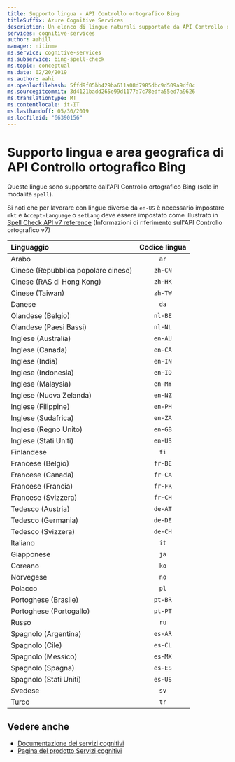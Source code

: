 ```yaml
---
title: Supporto lingua - API Controllo ortografico Bing
titleSuffix: Azure Cognitive Services
description: Un elenco di lingue naturali supportate da API Controllo ortografico Bing.
services: cognitive-services
author: aahill
manager: nitinme
ms.service: cognitive-services
ms.subservice: bing-spell-check
ms.topic: conceptual
ms.date: 02/20/2019
ms.author: aahi
ms.openlocfilehash: 5ffd9f05bb429ba611a08d7985dbc9d509a9df0c
ms.sourcegitcommit: 3d4121badd265e99d1177a7c78edfa55ed7a9626
ms.translationtype: MT
ms.contentlocale: it-IT
ms.lasthandoff: 05/30/2019
ms.locfileid: "66390156"
---
```

# <a name="language-and-region-support-for-bing-spell-check-api"></a>Supporto lingua e area geografica di API Controllo ortografico Bing

Queste lingue sono supportate dall'API Controllo ortografico Bing (solo in modalità `spell`).

Si noti che per lavorare con lingue diverse da `en-US` è necessario impostare `mkt` e `Accept-Language` o `setLang` deve essere impostato come illustrato in [Spell Check API v7 reference](https://docs.microsoft.com/rest/api/cognitiveservices-bingsearch/bing-spell-check-api-v7-reference) (Informazioni di riferimento sull'API Controllo ortografico v7)

| Linguaggio    | Codice lingua |
|:----------- |:-------------:|
| Arabo      | `ar`          |
| Cinese (Repubblica popolare cinese)     | `zh-CN`          |
| Cinese (RAS di Hong Kong)    | `zh-HK`          |
| Cinese (Taiwan)     | `zh-TW`          |
| Danese      | `da`          |
| Olandese (Belgio)       | `nl-BE`          |
| Olandese (Paesi Bassi)      | `nl-NL`          |
| Inglese (Australia)    | `en-AU`          |
| Inglese (Canada)     | `en-CA`          |
| Inglese (India)    | `en-IN`          |
| Inglese (Indonesia)     | `en-ID`          |
| Inglese (Malaysia)     | `en-MY`          |
| Inglese (Nuova Zelanda)    | `en-NZ`          |
| Inglese (Filippine)     | `en-PH`          |
| Inglese (Sudafrica)    | `en-ZA`          |
| Inglese (Regno Unito)    | `en-GB`          |
| Inglese (Stati Uniti)    | `en-US`          |
| Finlandese     | `fi`          |
| Francese (Belgio)     | `fr-BE`          |
| Francese (Canada)     | `fr-CA`          |
| Francese (Francia)     | `fr-FR`          |
| Francese (Svizzera)      | `fr-CH`          |
| Tedesco (Austria)      | `de-AT`          |
| Tedesco (Germania)      | `de-DE`          |
| Tedesco (Svizzera)      | `de-CH`          |
| Italiano     | `it`          |
| Giapponese    | `ja`          |
| Coreano      | `ko`          |
| Norvegese   | `no`          |
| Polacco      | `pl`          |
| Portoghese (Brasile)   | `pt-BR`|
| Portoghese (Portogallo) | `pt-PT`|
| Russo     | `ru`          |
| Spagnolo (Argentina)    | `es-AR`          |
| Spagnolo (Cile)     | `es-CL`          |
| Spagnolo (Messico)    | `es-MX`          |
| Spagnolo (Spagna)    | `es-ES`          |
| Spagnolo (Stati Uniti)    | `es-US`          |
| Svedese     | `sv`          |
| Turco     | `tr`          |

## <a name="see-also"></a>Vedere anche 

- [Documentazione dei servizi cognitivi](https://docs.microsoft.com/azure/cognitive-services/)
- [Pagina del prodotto Servizi cognitivi](https://azure.microsoft.com/services/cognitive-services/)
